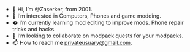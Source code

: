 - 👋 Hi, I’m @Zaserker, from 2001.
- 👀 I’m interested in Computers, Phones and game modding.
- � I’m currently learning mod editing to improve mods. Phone repair tricks and hacks.
- 💞️ I’m looking to collaborate on modpack quests for your modpacks.
- 📫 How to reach me privateusuary@gmail.com.

<!---
Zaserker/Zaserker is a ✨ special ✨ repository because its `README.md` (this file) appears on your GitHub profile.
You can click the Preview link to take a look at your changes.
--->
